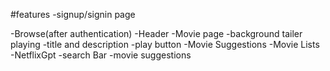 #features
-signup/signin page

-Browse(after authentication)
 -Header
 -Movie page
  -background tailer playing 
  -title and description
  -play button
  -Movie Suggestions
   -Movie Lists
 -NetflixGpt
  -search Bar
  -movie suggestions